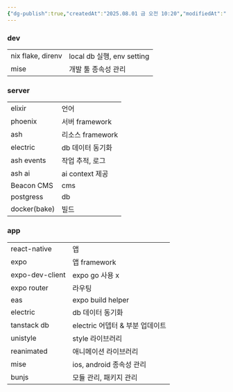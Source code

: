 ```yaml
---
{"dg-publish":true,"createdAt":"2025.08.01 금 오전 10:20","modifiedAt":"2025.08.01 금 오전 10:50","permalink":"/Dev/app, server stack/","dgPassFrontmatter":true}
---
```



### dev

|                   |                          |
| ----------------- | ------------------------ |
| nix flake, direnv | local db 실행, env setting |
| mise              | 개발 툴 종속성 관리              |

### server

|              |               |
| ------------ | ------------- |
| elixir       | 언어            |
| phoenix      | 서버 framework  |
| ash          | 리소스 framework |
| electric     | db 데이터 동기화    |
| ash events   | 작업 추적, 로그     |
| ash ai       | ai context 제공 |
| Beacon CMS   | cms           |
| postgress    | db            |
| docker(bake) | 빌드            |

### app

|                 |                        |
| --------------- | ---------------------- |
| react-native    | 앱                      |
| expo            | 앱 framework            |
| expo-dev-client | expo go 사용 x           |
| expo router     | 라우팅                    |
| eas             | expo build helper      |
| electric        | db 데이터 동기화             |
| tanstack db     | electric 어뎁터 & 부분 업데이트 |
| unistyle        | style 라이브러리            |
| reanimated      | 애니메이션 라이브러리            |
| mise            | ios, android 종속성 관리    |
| bunjs           | 모듈 관리, 패키지 관리          |
